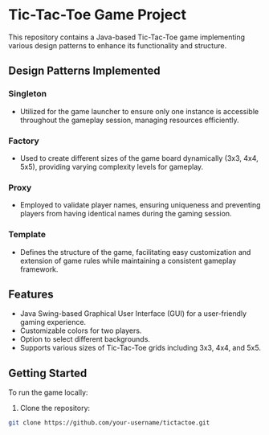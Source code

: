 # Tic-Tac-Toe Game Project

This repository contains a Java-based Tic-Tac-Toe game implementing various design patterns to enhance its functionality and structure.

## Design Patterns Implemented

### Singleton
- Utilized for the game launcher to ensure only one instance is accessible throughout the gameplay session, managing resources efficiently.

### Factory
- Used to create different sizes of the game board dynamically (3x3, 4x4, 5x5), providing varying complexity levels for gameplay.

### Proxy
- Employed to validate player names, ensuring uniqueness and preventing players from having identical names during the gaming session.

### Template
- Defines the structure of the game, facilitating easy customization and extension of game rules while maintaining a consistent gameplay framework.

## Features

- Java Swing-based Graphical User Interface (GUI) for a user-friendly gaming experience.
- Customizable colors for two players.
- Option to select different backgrounds.
- Supports various sizes of Tic-Tac-Toe grids including 3x3, 4x4, and 5x5.

## Getting Started

To run the game locally:

1. Clone the repository:

```bash
git clone https://github.com/your-username/tictactoe.git
```

